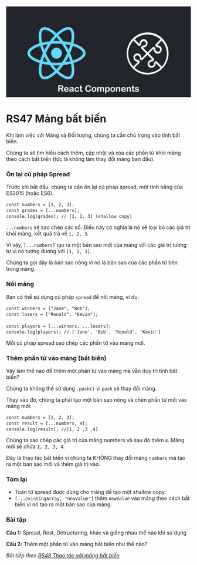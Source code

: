 
![Create-HTML-1](images/components.jpg) 

# RS47 Mảng bất biến

Khi làm việc với Mảng và Đối tượng, chúng ta cần chú trọng vào tính bất biến. 

Chúng ta sẽ tìm hiểu cách thêm, cập nhật và xóa các phần tử khỏi mảng theo cách bất biến (tức là không làm thay đổi mảng ban đầu).

### Ôn lại cú pháp Spread

Trước khi bắt đầu, chúng ta cần ôn lại cú pháp spread, một tính năng của ES2015 (hoặc ES6).

```
const numbers = [1, 2, 3];
const grades = [...numbers];
console.log(grades); // [1, 2, 3] (shallow copy)
```

`...numbers` sẽ sao chép các số. Điều này có nghĩa là nó sẽ loại bỏ các giá trị khỏi mảng, kết quả trả về `1, 2, 3`.

Vì vậy, `[...numbers]` tạo ra một bản sao mới của mảng với các giá trị tương tự vì nó tương đương với `[1, 2, 3]`.

Chúng ta gọi đây là bản sao nông vì nó là bản sao của các phần tử bên trong mảng.

### Nối mảng

Bạn có thể sử dụng cú pháp `spread` để nối mảng, ví dụ:

```
const winners = ["Jane", "Bob"];
const losers = ["Ronald", "Kevin"];

const players = [...winners, ...losers];
console.log(players); // ['Jane', 'Bob', 'Ronald', 'Kevin']
```

Mỗi cú pháp spread sao chép các phần tử vào mảng mới.

### Thêm phần tử vào mảng (bất biến)

Vậy làm thế nào để thêm một phần tử vào mảng mà vẫn duy trì tính bất biến?

Chúng ta không thể sử dụng `.push()` vì `push` sẽ thay đổi mảng.

Thay vào đó, chúng ta phải tạo một bản sao nông và chèn phần tử mới vào mảng mới:

```
const numbers = [1, 2, 3];
const result = [...numbers, 4];
console.log(result); //[1, 2 ,3 ,4]
```

Chúng ta sao chép các giá trị của mảng numbers và sau đó thêm `4`. Mảng mới sẽ chứa `1, 2, 3, 4`.

Đây là thao tác bất biến vì chúng ta KHÔNG thay đổi mảng `numbers` mà tạo ra một bản sao mới và thêm giá trị vào.

### Tóm lại

- Toán tử spread được dùng cho mảng để tạo một shallow copy.
- `[...existingArray, "newValue"]` thêm `newValue` vào mảng theo cách bất biến vì nó tạo ra một bản sao của mảng.

### Bài tập

**Câu 1:** Spread, Rest, Detructuring, khác và giống nhau thế nào khi sử dụng

**Câu 2:** Thêm một phần tử vào mảng bất biến như thế nào?

*Bài tiếp theo [RS48 Thao tác với mảng bất biến](/lesson/session/session_048_immutable_array_more.md)*